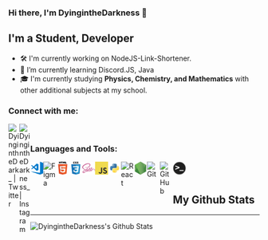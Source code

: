 ### Hi there, I'm DyingintheDarkness 👋
## I'm a Student, Developer
- 🛠  I'm currently working on NodeJS-Link-Shortener.
- 🌱 I’m currently learning Discord.JS, Java
- 🎓 I'm currently studying **Physics, Chemistry, and Mathematics** with other additional subjects at my school.


### Connect with me:

[<img align="left" alt="DyingintheDark_ | Twitter" width="22px" src="https://user-images.githubusercontent.com/64571343/128832247-a86283fb-0f47-4e80-83d3-b5a505b84f5e.png" />][twitter]
[<img align="left" alt="DyingintheDarkness_ | Instagram" width="22px" src="https://user-images.githubusercontent.com/64571343/128832366-34781d5f-034c-4723-b8e8-c4bed0e807a1.png" />][instagram]


<br />

### Languages and Tools:

<img align="left" alt="Visual Studio Code" width="26px" src="https://raw.githubusercontent.com/github/explore/80688e429a7d4ef2fca1e82350fe8e3517d3494d/topics/visual-studio-code/visual-studio-code.png" />
<img align="left" alt="Figma" width="26px" src="https://user-images.githubusercontent.com/64571343/128831264-e7cd5436-9b73-4301-85eb-b1b4090cfa59.png" />
<img align="left" alt="HTML5" width="26px" src="https://raw.githubusercontent.com/github/explore/80688e429a7d4ef2fca1e82350fe8e3517d3494d/topics/html/html.png" />
<img align="left" alt="CSS3" width="26px" src="https://raw.githubusercontent.com/github/explore/80688e429a7d4ef2fca1e82350fe8e3517d3494d/topics/css/css.png" />
<img align="left" alt="Sass" width="26px" src="https://raw.githubusercontent.com/github/explore/80688e429a7d4ef2fca1e82350fe8e3517d3494d/topics/sass/sass.png" />
<img align="left" alt="JavaScript" width="26px" src="https://raw.githubusercontent.com/github/explore/80688e429a7d4ef2fca1e82350fe8e3517d3494d/topics/javascript/javascript.png" />
<img align="left" alt="JavaScript" width="26px" src="https://raw.githubusercontent.com/github/explore/80688e429a7d4ef2fca1e82350fe8e3517d3494d/topics/python/python.png" />
<img align="left" alt="React" width="26px" src="https://user-images.githubusercontent.com/64571343/128832940-7d6954e8-0007-43da-ac2d-de858ec722f5.png" />
<img align="left" alt="Node.js" width="26px" src="https://raw.githubusercontent.com/github/explore/80688e429a7d4ef2fca1e82350fe8e3517d3494d/topics/nodejs/nodejs.png" />
<img align="left" alt="Git" width="26px" src="https://user-images.githubusercontent.com/64571343/128831325-fb3b7c52-ad26-4238-b24c-2572bb2037f3.png" />
<img align="left" alt="GitHub" width="26px" src="https://user-images.githubusercontent.com/64571343/128832627-8eae35aa-8ec7-40c4-9d77-ee006349b962.png" />
<img align="left" alt="Terminal" width="26px" src="https://raw.githubusercontent.com/github/explore/80688e429a7d4ef2fca1e82350fe8e3517d3494d/topics/terminal/terminal.png" />

<br />
<br />

## My Github Stats
---
<img align="left" alt="DyingintheDarkness's Github Stats" src="https://github-readme-stats.vercel.app/api?username=dyinginthedarkness&show_icons=true&hide_border=true">



[twitter]: https://twitter.com/DyingintheDark_
[instagram]: https://www.instagram.com/dyinginthedarkness_/




